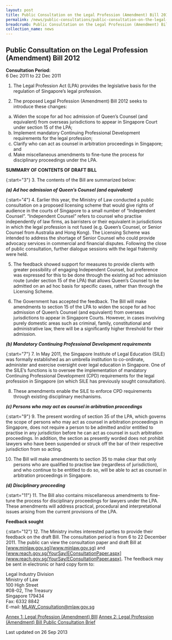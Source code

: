 ```yaml
---
layout: post
title: Public Consultation on the Legal Profession (Amendment) Bill 2012
permalink: /news/public-consultations/public-consultation-on-the-legal-profession-amendment-bill-2012/
breadcrumb: Public Consultation on the Legal Profession (Amendment) Bill 2012
collection_name: news
---
```


Public Consultation on the Legal Profession (Amendment) Bill 2012
---

**Consultation Period:**<br>
6 Dec 2011 to 22 Dec 2011

1. The Legal Profession Act (LPA) provides the legislative basis for the regulation of Singapore’s legal profession.

2. The proposed Legal Profession (Amendment) Bill 2012 seeks to introduce these changes:

<ol style="list-style-type: lower-alpha">
  <li>Widen the scope for ad hoc admission of Queen’s Counsel (and equivalent) from overseas jurisdictions to appear in Singapore Court under section 15 of the LPA;</li>
  <li>Implement mandatory Continuing Professional Development requirements for the legal profession;</li>
  <li>Clarify who can act as counsel in arbitration proceedings in Singapore; and</li>
  <li>Make miscellaneous amendments to fine-tune the process for disciplinary proceedings under the LPA.</li>
</ol>

**SUMMARY OF CONTENTS OF DRAFT BILL**

{:start="3"}
3. The contents of the Bill are summarized below:

***(a) Ad hoc admission of Queen’s Counsel (and equivalent)***


{:start="4"}
4. Earlier this year, the Ministry of Law conducted a public consultation on a proposed licensing scheme that would give rights of audience in the courts of Singapore to a small number of “Independent Counsel”. “Independent Counsel” refers to counsel who practise independently of law firms, as barristers or their equivalent in jurisdictions in which the legal profession is not fused (e.g. Queen’s Counsel, or Senior Counsel from Australia and Hong Kong). The Licensing Scheme was intended to address the shortage of Senior Counsel who could provide advocacy services in commercial and financial disputes. Following the close of public consultation, further dialogue sessions with the legal fraternity were held.

5. The feedback showed support for measures to provide clients with greater possibility of engaging Independent Counsel, but preference was expressed for this to be done through the existing ad hoc admission route (under section 15 of the LPA) that allows Queen’s Counsel to be admitted on an ad hoc basis for specific cases, rather than through the Licensing Scheme.

6. The Government has accepted the feedback. The Bill will make amendments to section 15 of the LPA to widen the scope for ad hoc admission of Queen’s Counsel (and equivalent) from overseas jurisdictions to appear in Singapore Courts. However, in cases involving purely domestic areas such as criminal, family, constitutional and administrative law, there will be a significantly higher threshold for their admission.

***(b) Mandatory Continuing Professional Development requirements***


{:start="7"}
7. In May 2011, the Singapore Institute of Legal Education (SILE) was formally established as an umbrella institution to co-ordinate, administer and exercise oversight over legal education in Singapore. One of the SILE’s functions is to oversee the implementation of mandatory Continuing Professional Development (CPD) requirements for the legal profession in Singapore (on which SILE has previously sought consultation).

8. These amendments enable the SILE to enforce CPD requirements through existing disciplinary mechanisms.

***(c) Persons who may act as counsel in arbitration proceedings***

{:start="9"}
9. The present wording of section 35 of the LPA, which governs the scope of persons who may act as counsel in arbitration proceedings in Singapore, does not require a person to be admitted and/or entitled to practise in any jurisdiction before he can act as counsel in such arbitration proceedings. In addition, the section as presently worded does not prohibit lawyers who have been suspended or struck off the bar of their respective jurisdiction from so acting.

10. The Bill will make amendments to section 35 to make clear that only persons who are qualified to practise law (regardless of jurisdiction), and who continue to be entitled to do so, will be able to act as counsel in arbitration proceedings in Singapore.

***(d) Disciplinary proceeding***

{:start="11"}
11. The Bill also contains miscellaneous amendments to fine-tune the process for disciplinary proceedings for lawyers under the LPA. These amendments will address practical, procedural and interpretational issues arising from the current provisions of the LPA.

**Feedback sought**

{:start="12"}
12. The Ministry invites interested parties to provide their feedback on the draft Bill. The consultation period is from 6 to 22 December 2011. The public can view the consultation paper and draft Bill at [www.minlaw.gov.sg](www.minlaw.gov.sg) and [www.reach.gov.sg/YourSay/EConsultationPaper.aspx](www.reach.gov.sg/YourSay/EConsultationPaper.aspx). The feedback may be sent in electronic or hard copy form to:

<p class="address-centered">
  Legal Industry Division<br>
  Ministry of Law<br>
  100 High Street<br>
  #08-02, The Treasury<br>
  Singapore 179434<br>
  Fax: 6332 8842<br>
  E-mail: <a href="mailto:MLAW_Consultation@mlaw.gov.sg">MLAW_Consultation@mlaw.gov.sg</a>
</p>

[Annex 1: Legal Profession (Amendment) BIll](/files/linkclick66ee.pdf/)
[Annex 2: Legal Profession (Amendment) Bill Public Consultation Brief](/files/linkclickcbe5.pdf/)

<p class="right-side-updated">Last updated on 26 Sep 2013</p>

